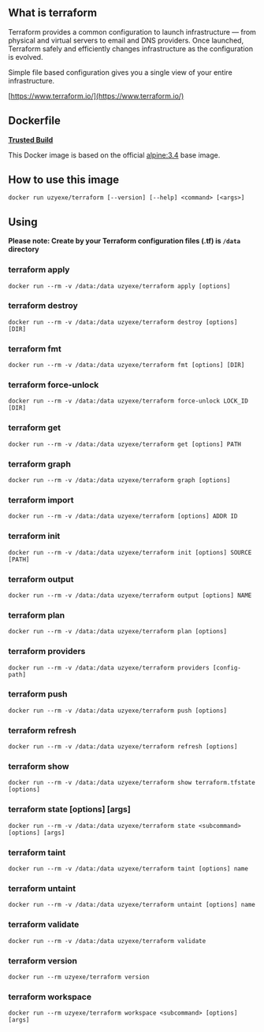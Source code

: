 ## What is terraform

Terraform provides a common configuration to launch infrastructure — from physical and virtual servers to email and DNS providers. Once launched, Terraform safely and efficiently changes infrastructure as the configuration is evolved.

Simple file based configuration gives you a single view of your entire infrastructure.

[https://www.terraform.io/](https://www.terraform.io/)

## Dockerfile

[**Trusted Build**](https://hub.docker.com/r/uzyexe/terraform/)

This Docker image is based on the official [alpine:3.4](https://hub.docker.com/_/alpine/) base image.

## How to use this image

```
docker run uzyexe/terraform [--version] [--help] <command> [<args>]

```

## Using

**Please note: Create by your Terraform configuration files (.tf) is `/data` directory**

### terraform apply

```
docker run --rm -v /data:/data uzyexe/terraform apply [options]
```

### terraform destroy

```
docker run --rm -v /data:/data uzyexe/terraform destroy [options] [DIR]
```

### terraform fmt

```
docker run --rm -v /data:/data uzyexe/terraform fmt [options] [DIR]
```

### terraform force-unlock

```
docker run --rm -v /data:/data uzyexe/terraform force-unlock LOCK_ID [DIR]
```

### terraform get

```
docker run --rm -v /data:/data uzyexe/terraform get [options] PATH
```

### terraform graph

```
docker run --rm -v /data:/data uzyexe/terraform graph [options]
```

### terraform import

```
docker run --rm -v /data:/data uzyexe/terraform [options] ADDR ID
```

### terraform init

```
docker run --rm -v /data:/data uzyexe/terraform init [options] SOURCE [PATH]
```

### terraform output

```
docker run --rm -v /data:/data uzyexe/terraform output [options] NAME
```

### terraform plan

```
docker run --rm -v /data:/data uzyexe/terraform plan [options]
```

### terraform providers

```
docker run --rm -v /data:/data uzyexe/terraform providers [config-path]
```

### terraform push

```
docker run --rm -v /data:/data uzyexe/terraform push [options]
```

### terraform refresh

```
docker run --rm -v /data:/data uzyexe/terraform refresh [options]
```

### terraform show

```
docker run --rm -v /data:/data uzyexe/terraform show terraform.tfstate [options]
```

### terraform state <subcommand> [options] [args]

```
docker run --rm -v /data:/data uzyexe/terraform state <subcommand> [options] [args]
```

### terraform taint

```
docker run --rm -v /data:/data uzyexe/terraform taint [options] name
```

### terraform untaint

```
docker run --rm -v /data:/data uzyexe/terraform untaint [options] name
```

### terraform validate

```
docker run --rm -v /data:/data uzyexe/terraform validate
```

### terraform version

```
docker run --rm uzyexe/terraform version
```

### terraform workspace

```
docker run --rm uzyexe/terraform workspace <subcommand> [options] [args]
```
